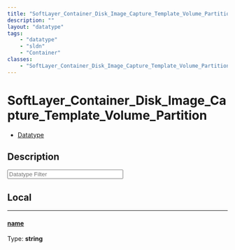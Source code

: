 ```yaml
---
title: "SoftLayer_Container_Disk_Image_Capture_Template_Volume_Partition"
description: ""
layout: "datatype"
tags:
    - "datatype"
    - "sldn"
    - "Container"
classes:
    - "SoftLayer_Container_Disk_Image_Capture_Template_Volume_Partition"
---
```


# SoftLayer_Container_Disk_Image_Capture_Template_Volume_Partition
<div id='service-datatype'>
    <ul id='sldn-reference-tabs'>
        <li id='datatype'> <a href='/reference/datatypes/SoftLayer_Container_Disk_Image_Capture_Template_Volume_Partition' >Datatype</a></li>
    </ul>
</div>

## Description 








<!-- Filer BEGIN -->
<div class="view-filters">
        <div class="clearfix">
            <div class="search-input-box">
                <input placeholder="Datatype Filter" onkeyup="titleSearch(inputId='prop-input', divId='properties', elementClass='prop-row')" 
                    type="text" id="prop-input" value="" size="30" maxlength="128" class="form-text">
            </div>
        </div>
</div>
<!-- Filer END -->

<div id="properties" class="content">
<div id="localProperties" class="prop-content" >

## Local
<div class="prop-row">

-----
[name]: #name
#### [name]
  
<span class="type-label">Type: </span>**string**  



</div>
</div>
<!-- LOCAL PROPERTY END -->

</div>


